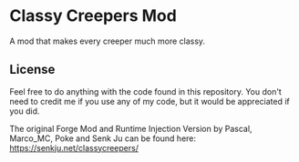 # Classy Creepers Mod

A mod that makes every creeper much more classy.

## License

Feel free to do anything with the code found in this repository. You don't need to credit me if you use any of my code, 
but it would be appreciated if you did.

The original Forge Mod and Runtime Injection Version by Pascal, Marco_MC, Poke and Senk Ju can be found here: 
https://senkju.net/classycreepers/